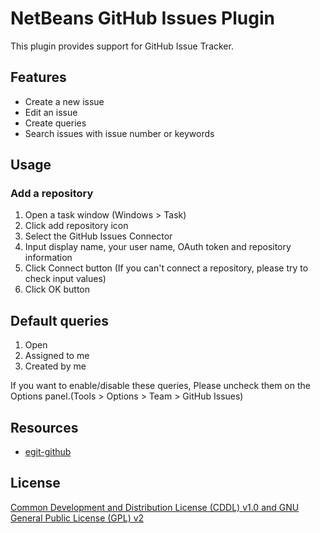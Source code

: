# NetBeans GitHub Issues Plugin

This plugin provides support for GitHub Issue Tracker.

## Features

- Create a new issue
- Edit an issue
- Create queries
- Search issues with issue number or keywords

## Usage

### Add a repository

1. Open a task window (Windows > Task)
2. Click add repository icon
3. Select the GitHub Issues Connector
4. Input display name, your user name, OAuth token and repository information
5. Click Connect button (If you can't connect a repository, please try to check input values)
6. Click OK button

## Default queries

1. Open
2. Assigned to me
3. Created by me

If you want to enable/disable these queries, Please uncheck them on the Options panel.(Tools > Options > Team > GitHub Issues)

## Resources

- [egit-github](https://github.com/eclipse/egit-github)

## License

[Common Development and Distribution License (CDDL) v1.0 and GNU General Public License (GPL) v2](http://netbeans.org/cddl-gplv2.html)

